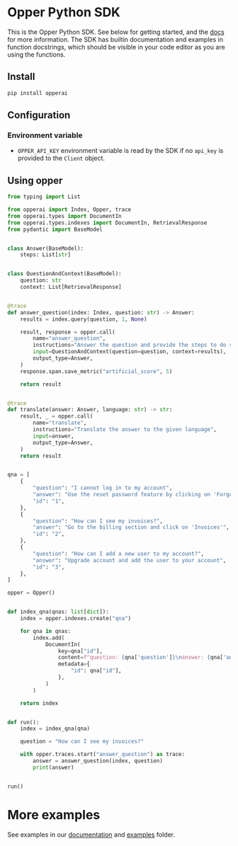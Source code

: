 # Opper Python SDK

This is the Opper Python SDK. See below for getting started, and the [docs](https://docs.opper.ai) for more information. The SDK has builtin documentation and examples in function docstrings, which should be visible in your code editor as you are using the functions.

## Install

```bash
pip install opperai
```

## Configuration

### Environment variable

- `OPPER_API_KEY` environment variable is read by the SDK if no `api_key` is provided to the `Client` object. 

## Using opper

```python
from typing import List

from opperai import Index, Opper, trace
from opperai.types import DocumentIn
from opperai.types.indexes import DocumentIn, RetrievalResponse
from pydantic import BaseModel


class Answer(BaseModel):
    steps: List[str]


class QuestionAndContext(BaseModel):
    question: str
    context: List[RetrievalResponse]


@trace
def answer_question(index: Index, question: str) -> Answer:
    results = index.query(question, 1, None)

    result, response = opper.call(
        name="answer_question",
        instructions="Answer the question and provide the steps to do so",
        input=QuestionAndContext(question=question, context=results),
        output_type=Answer,
    )
    response.span.save_metric("artificial_score", 5)

    return result


@trace
def translate(answer: Answer, language: str) -> str:
    result, _ = opper.call(
        name="translate",
        instructions="Translate the answer to the given language",
        input=answer,
        output_type=Answer,
    )
    return result


qna = [
    {
        "question": "I cannot log in to my account",
        "answer": "Use the reset password feature by clicking on 'Forgot password?' and then follow the instructions from email",
        "id": "1",
    },
    {
        "question": "How can I see my invoices?",
        "answer": "Go to the billing section and click on 'Invoices'",
        "id": "2",
    },
    {
        "question": "How can I add a new user to my account?",
        "answer": "Upgrade account and add the user to your account",
        "id": "3",
    },
]

opper = Opper()


def index_qna(qnas: list[dict]):
    index = opper.indexes.create("qna")

    for qna in qnas:
        index.add(
            DocumentIn(
                key=qna["id"],
                content=f"question: {qna['question']}\nanswer: {qna['answer']}",
                metadata={
                    "id": qna["id"],
                },
            )
        )

    return index


def run():
    index = index_qna(qna)

    question = "How can I see my invoices?"

    with opper.traces.start("answer_question") as trace:
        answer = answer_question(index, question)
        print(answer)


run()
```

# More examples

See examples in our [documentation](https://docs.opper.ai)
and [examples](https://github.com/opper-ai/opper-python/tree/main/examples) folder.
